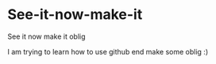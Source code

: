 # See-it-now-make-it
See it now make it oblig

I am trying to learn how to use github end make some oblig :)
